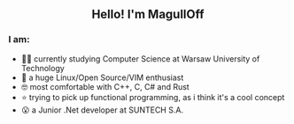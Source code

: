<h2 align="center">Hello! I'm MagullOff</h2>
                                                                                                                                   
### I am:
- 👨‍🎓 currently studying Computer Science at Warsaw University of Technology
- 🐧 a huge Linux/Open Source/VIM enthusiast
- 🤓 most comfortable with C++, C, C# and Rust
- ⭐ trying to pick up functional programming, as i think it's a cool concept
- 😮 a Junior .Net developer at SUNTECH S.A.

